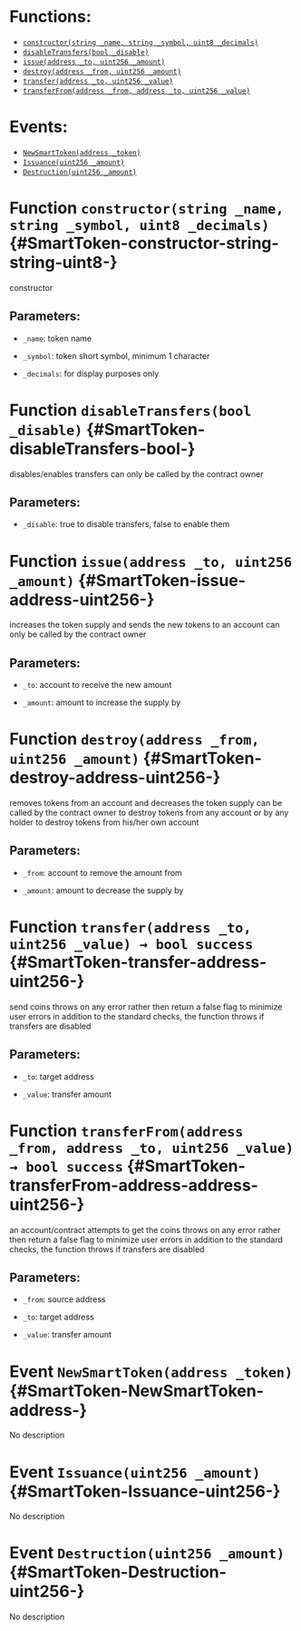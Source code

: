 

# Functions:
- [`constructor(string _name, string _symbol, uint8 _decimals)`](#SmartToken-constructor-string-string-uint8-)
- [`disableTransfers(bool _disable)`](#SmartToken-disableTransfers-bool-)
- [`issue(address _to, uint256 _amount)`](#SmartToken-issue-address-uint256-)
- [`destroy(address _from, uint256 _amount)`](#SmartToken-destroy-address-uint256-)
- [`transfer(address _to, uint256 _value)`](#SmartToken-transfer-address-uint256-)
- [`transferFrom(address _from, address _to, uint256 _value)`](#SmartToken-transferFrom-address-address-uint256-)

# Events:
- [`NewSmartToken(address _token)`](#SmartToken-NewSmartToken-address-)
- [`Issuance(uint256 _amount)`](#SmartToken-Issuance-uint256-)
- [`Destruction(uint256 _amount)`](#SmartToken-Destruction-uint256-)

# Function `constructor(string _name, string _symbol, uint8 _decimals)` {#SmartToken-constructor-string-string-uint8-}
constructor

## Parameters:
- `_name`:       token name

- `_symbol`:     token short symbol, minimum 1 character

- `_decimals`:   for display purposes only
# Function `disableTransfers(bool _disable)` {#SmartToken-disableTransfers-bool-}
disables/enables transfers
can only be called by the contract owner

## Parameters:
- `_disable`:    true to disable transfers, false to enable them
# Function `issue(address _to, uint256 _amount)` {#SmartToken-issue-address-uint256-}
increases the token supply and sends the new tokens to an account
can only be called by the contract owner

## Parameters:
- `_to`:         account to receive the new amount

- `_amount`:     amount to increase the supply by
# Function `destroy(address _from, uint256 _amount)` {#SmartToken-destroy-address-uint256-}
removes tokens from an account and decreases the token supply
can be called by the contract owner to destroy tokens from any account or by any holder to destroy tokens from his/her own account

## Parameters:
- `_from`:       account to remove the amount from

- `_amount`:     amount to decrease the supply by
# Function `transfer(address _to, uint256 _value) → bool success` {#SmartToken-transfer-address-uint256-}
send coins
throws on any error rather then return a false flag to minimize user errors
in addition to the standard checks, the function throws if transfers are disabled

## Parameters:
- `_to`:      target address

- `_value`:   transfer amount

# Function `transferFrom(address _from, address _to, uint256 _value) → bool success` {#SmartToken-transferFrom-address-address-uint256-}
an account/contract attempts to get the coins
throws on any error rather then return a false flag to minimize user errors
in addition to the standard checks, the function throws if transfers are disabled

## Parameters:
- `_from`:    source address

- `_to`:      target address

- `_value`:   transfer amount


# Event `NewSmartToken(address _token)` {#SmartToken-NewSmartToken-address-}
No description
# Event `Issuance(uint256 _amount)` {#SmartToken-Issuance-uint256-}
No description
# Event `Destruction(uint256 _amount)` {#SmartToken-Destruction-uint256-}
No description
